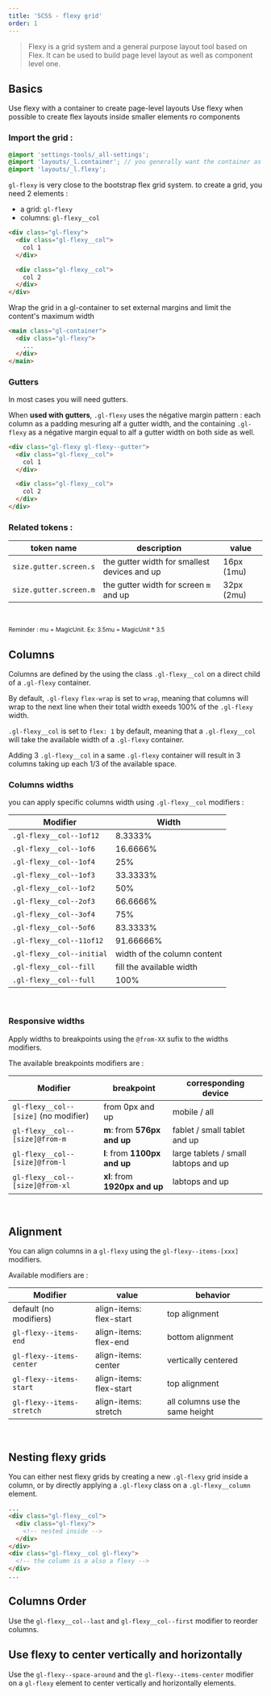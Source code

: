 ```yaml
---
title: 'SCSS - flexy grid'
order: 1
---
```


> Flexy is a grid system and a general purpose layout tool based on Flex. It can be used to build page level layout as well as component level one.

## Basics

<hintitem>Use flexy with a container to create page-level layouts</hintitem>
<hintitem>Use flexy when possible to create flex layouts inside smaller elements ro components</hintitem>

### Import the grid :

```scss
@import 'settings-tools/_all-settings';
@import 'layouts/_l.container'; // you generally want the container as well
@import 'layouts/_l.flexy';
```

`gl-flexy` is very close to the bootstrap flex grid system.
to create a grid, you need 2 elements :

- a grid: `gl-flexy`
- columns: `gl-flexy__col`

```html
<div class="gl-flexy">
  <div class="gl-flexy__col">
    col 1
  </div>

  <div class="gl-flexy__col">
    col 2
  </div>
</div>
```

<hintitem>
  Wrap the grid in a gl-container to set external margins and limit the content's maximum width
</hintitem>

```html
<main class="gl-container">
  <div class="gl-flexy">
    ...
  </div>
</main>
```

### Gutters

In most cases you will need gutters.

When **used with gutters**, `.gl-flexy` uses the négative margin pattern : each column as a padding mesuring alf a gutter width, and the containing `.gl-flexy` as a négative margin equal to alf a gutter width on both side as well.

```html
<div class="gl-flexy gl-flexy--gutter">
  <div class="gl-flexy__col">
    col 1
  </div>

  <div class="gl-flexy__col">
    col 2
  </div>
</div>
```

### Related tokens :

| token name             | description                                  | value      |
| ---------------------- | -------------------------------------------- | ---------- |
| `size.gutter.screen.s` | the gutter width for smallest devices and up | 16px (1mu) |
| `size.gutter.screen.m` | the gutter width for screen `m` and up       | 32px (2mu) |

<br>

<small>Reminder : mu = MagicUnit. Ex: 3.5mu = MagicUnit \* 3.5</small>

## Columns

Columns are defined by the using the class `.gl-flexy__col` on a direct child of a `.gl-flexy` container.

By default, `.gl-flexy` `flex-wrap` is set to `wrap`, meaning that columns will wrap to the next line when their total width exeeds 100% of the `.gl-flexy` width.

<pattern path="src/patterns/--flexy/flexyWrap"></pattern>

`.gl-flexy__col` is set to `flex: 1` by default, meaning that a `.gl-flexy__col` will take the available width of a `.gl-flexy` container.

Adding 3 `.gl-flexy__col` in a same `.gl-flexy` container will result in 3 columns taking up each 1/3 of the available space.

<pattern path="src/patterns/--flexy/flexyDefaultCol"></pattern>

### Columns widths

you can apply specific columns width using `.gl-flexy__col` modifiers :

| Modifier                  | Width                       |
| ------------------------- | --------------------------- |
| `.gl-flexy__col--1of12`   | 8.3333%                     |
| `.gl-flexy__col--1of6`    | 16.6666%                    |
| `.gl-flexy__col--1of4`    | 25%                         |
| `.gl-flexy__col--1of3`    | 33.3333%                    |
| `.gl-flexy__col--1of2`    | 50%                         |
| `.gl-flexy__col--2of3`    | 66.6666%                    |
| `.gl-flexy__col--3of4`    | 75%                         |
| `.gl-flexy__col--5of6`    | 83.3333%                    |
| `.gl-flexy__col--11of12`  | 91.66666%                   |
| `.gl-flexy__col--initial` | width of the column content |
| `.gl-flexy__col--fill`    | fill the available width    |
| `.gl-flexy__col--full`    | 100%                        |

<br>

<pattern path="src/patterns/--flexy/flexy"></pattern>

### Responsive widths

Apply widths to breakpoints using the `@from-XX` sufix to the widths modifiers.

The available breakpoints modifiers are :

| Modifier                              | breakpoint                     | corresponding device                 |
| ------------------------------------- | ------------------------------ | ------------------------------------ |
| `gl-flexy__col--[size]` (no modifier) | from 0px and up                | mobile / all                         |
| `gl-flexy__col--[size]@from-m`        | **m**: from **576px and up**   | fablet / small tablet and up         |
| `gl-flexy__col--[size]@from-l`        | **l**: from **1100px and up**  | large tablets / small labtops and up |
| `gl-flexy__col--[size]@from-xl`       | **xl**: from **1920px and up** | labtops and up                       |

<br>

<pattern path="src/patterns/--flexy/flexyResponsive"></pattern>

## Alignment

You can align columns in a `gl-flexy` using the `gl-flexy--items-[xxx]` modifiers.

Available modifiers are :

| Modifier                  | value                   | behavior                        |
| ------------------------- | ----------------------- | ------------------------------- |
| default (no modifiers)    | align-items: flex-start | top alignment                   |
| `gl-flexy--items-end`     | align-items: flex-end   | bottom alignment                |
| `gl-flexy--items-center`  | align-items: center     | vertically centered             |
| `gl-flexy--items-start`   | align-items: flex-start | top alignment                   |
| `gl-flexy--items-stretch` | align-items: stretch    | all columns use the same height |

<br>

<pattern path="src/patterns/--flexy/flexyAlign"></pattern>

## Nesting flexy grids

You can either nest flexy grids by creating a new `.gl-flexy` grid inside a column, or by directly applying a `.gl-flexy` class on a `.gl-flexy__column` element.

```html
...
<div class="gl-flexy__col">
  <div class="gl-flexy">
    <!-- nested inside -->
  </div>
</div>
<div class="gl-flexy__col gl-flexy">
  <!-- the column is a also a flexy -->
</div>
...
```

<pattern path="src/patterns/--flexy/flexyNested"></pattern>

## Columns Order

Use the `gl-flexy__col--last` and `gl-flexy__col--first` modifier to reorder columns.

<pattern path="src/patterns/--flexy/flexyOrder"></pattern>

## Use flexy to center vertically and horizontally

Use the `gl-flexy--space-around` and the `gl-flexy--items-center` modifier on a `gl-flexy` element to center vertically and horizontally elements.

<pattern path="src/patterns/--flexy/flexyCentered"></pattern>
